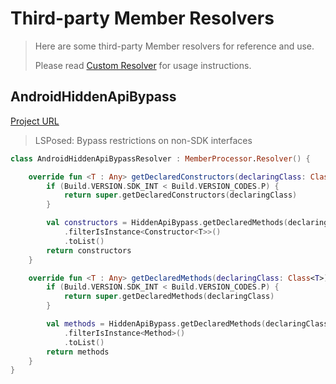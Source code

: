 # Third-party Member Resolvers

> Here are some third-party Member resolvers for reference and use.
>
> Please read [Custom Resolver](../library/kavaref-core.md#custom-resolver) for usage instructions.

## AndroidHiddenApiBypass

[Project URL](https://github.com/LSPosed/AndroidHiddenApiBypass)

> LSPosed: Bypass restrictions on non-SDK interfaces

```kotlin
class AndroidHiddenApiBypassResolver : MemberProcessor.Resolver() {

    override fun <T : Any> getDeclaredConstructors(declaringClass: Class<T>): List<Constructor<T>> {
        if (Build.VERSION.SDK_INT < Build.VERSION_CODES.P) {
            return super.getDeclaredConstructors(declaringClass)
        }

        val constructors = HiddenApiBypass.getDeclaredMethods(declaringClass)
            .filterIsInstance<Constructor<T>>()
            .toList()
        return constructors
    }

    override fun <T : Any> getDeclaredMethods(declaringClass: Class<T>): List<Method> {
        if (Build.VERSION.SDK_INT < Build.VERSION_CODES.P) {
            return super.getDeclaredMethods(declaringClass)
        }

        val methods = HiddenApiBypass.getDeclaredMethods(declaringClass)
            .filterIsInstance<Method>()
            .toList()
        return methods
    }
}